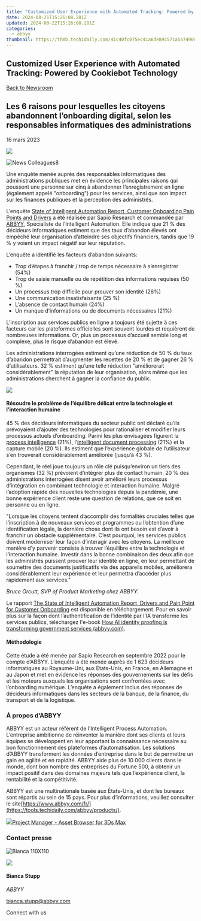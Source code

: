 ```yaml
---
title: "Customized User Experience with Automated Tracking: Powered by Cookiebot Technology"
date: 2024-08-21T15:26:08.281Z
updated: 2024-08-22T15:26:08.281Z
categories:
  - abbyy
thumbnail: https://thmb.techidaily.com/41c40fc075ec41a6de89c571a5a74900b640b77fd911558c6dd5abd8173773bf.jpg
---
```


## Customized User Experience with Automated Tracking: Powered by Cookiebot Technology

[Back to Newsroom](https://tools.techidaily.com/abbyy/products/)

## Les 6 raisons pour lesquelles les citoyens abandonnent l’onboarding digital, selon les responsables informatiques des administrations

16 mars 2023

![](https://content.abbyy.com/-/media/project/abbyy/abbyy/branchtemplates/shutterstock_1272462163_1296-x-729.jpg?h=729&iar=0&w=1296)

![News Colleagues8](https://static1.abbyy.com/abbyycommedia/33811/news-colleagues8.jpg) 

Une enquête menée auprès des responsables informatiques des administrations publiques met en évidence les principales raisons qui poussent une personne sur cinq à abandonner l’enregistrement en ligne (également appelé "onboarding") pour les services, ainsi que son impact sur les finances publiques et la perception des administrés.

L’enquête [State of Intelligent Automation Report, Customer Onboarding Pain Points and Drivers](https://tools.techidaily.com/abbyy/products/) a été réalisée par Sapio Research et commandée par [ABBYY](https://tools.techidaily.com/abbyy/products/), Spécialiste de l’Intelligent Automation. Elle indique que 21 % des décideurs informatiques estiment que des taux d’abandon élevés ont empêché leur organisation d’atteindre ses objectifs financiers, tandis que 19 % y voient un impact négatif sur leur réputation.

L’enquête a identifié les facteurs d’abandon suivants:

* Trop d’étapes à franchir / trop de temps nécessaire à s’enregistrer (54%)
* Trop de saisie manuelle ou de répétition des informations requises (50 %)
* Un processus trop difficile pour prouver son identité (26%)
* Une communication insatisfaisante (25 %)
* L’absence de contact humain (24%)
* Un manque d’informations ou de documents nécessaires (21%)

  
L’inscription aux services publics en ligne a toujours été sujette à ces facteurs car les plateformes officielles sont souvent lourdes et requièrent de nombreuses informations. Or, plus un processus d’accueil semble long et complexe, plus le risque d’abandon est élevé.

Les administrations interrogées estiment qu’une réduction de 50 % du taux d’abandon permettrait d’augmenter les recettes de 20 % et de gagner 26 % d’utilisateurs. 32 % estiment qu’une telle réduction "améliorerait considérablement" la réputation de leur organisation, alors même que les administrations cherchent à gagner la confiance du public.

  
![](https://static1.abbyy.com/abbyycommedia/36929/infographic-government-survey-factors-contributing-to-onboarding-abandonment-fr.jpg?width=900&height=1125)

#### Résoudre le problème de l’équilibre délicat entre la technologie et l’interaction humaine

45 % des décideurs informatiques du secteur public ont déclaré qu’ils prévoyaient d’ajouter des technologies pour rationaliser et modifier leurs processus actuels d’onboarding. Parmi les plus envisagées figurent la [process intelligence](https://tools.techidaily.com/abbyy/products/) (21%), l’[intelligent document processing](https://tools.techidaily.com/abbyy/products/) (21%) et la capture mobile (20 %). Ils estiment que l’expérience globale de l’utilisateur s’en trouverait considérablement améliorée (jusqu’à 43 %).

Cependant, le réel joue toujours un rôle clé puisqu’environ un tiers des organismes (32 %) prévoient d’intégrer plus de contact humain. 20 % des administrations interrogées disent avoir amélioré leurs processus d’intégration en combinant technologie et interaction humaine. Malgré l’adoption rapide des nouvelles technologies depuis la pandémie, une bonne expérience client reste une question de relations, que ce soit en personne ou en ligne.

"Lorsque les citoyens tentent d’accomplir des formalités cruciales telles que l’inscription à de nouveaux services et programmes ou l’obtention d’une identification légale, la dernière chose dont ils ont besoin est d’avoir à franchir un obstacle supplémentaire. C’est pourquoi, les services publics doivent moderniser leur façon d’interagir avec les citoyens. La meilleure manière d’y parvenir consiste à trouver l’équilibre entre la technologie et l’interaction humaine. Investir dans la bonne combinaison des deux afin que les administrés puissent prouver leur identité en ligne, en leur permettant de soumettre des documents justificatifs via des appareils mobiles, améliorera considérablement leur expérience et leur permettra d’accéder plus rapidement aux services."

_Bruce Orcutt, SVP of Product Marketing chez ABBYY._

Le rapport [The State of Intelligent Automation Report, Drivers and Pain Point for Customer Onboarding](https://tools.techidaily.com/abbyy/products/) est disponible en téléchargement. Pour en savoir plus sur la façon dont l’authentification de l’identité par l’IA transforme les services publics, téléchargez l'e-book [How AI identity proofing is transforming government services (abbyy.com)](https://www.abbyy.com/resources/ebook/how-ai-identity-proofing-is-transforming-government-services/).

#### Méthodologie

Cette étude a été menée par Sapio Research en septembre 2022 pour le compte d’ABBYY. L’enquête a été menée auprès de 1 623 décideurs informatiques au Royaume-Uni, aux États-Unis, en France, en Allemagne et au Japon et met en évidence les réponses des gouvernements sur les défis et les moteurs auxquels les organisations sont confrontées avec l’onboarding numérique. L’enquête a également inclus des réponses de décideurs informatiques dans les secteurs de la banque, de la finance, du transport et de la logistique.

### À propos d’ABBYY

ABBYY est un acteur référent de l’Intelligent Process Automation. L’entreprise ambitionne de réinventer la manière dont ses clients et leurs équipes se développent en leur apportant la connaissance nécessaire au bon fonctionnement des plateformes d’automatisation. Les solutions d’ABBYY transforment les données d’entreprise dans le but de permettre un gain en agilité et en rapidité. ABBYY aide plus de 10 000 clients dans le monde, dont bon nombre des entreprises du Fortune 500, à obtenir un impact positif dans des domaines majeurs tels que l’expérience client, la rentabilité et la compétitivité.

ABBYY est une multinationale basée aux États-Unis, et dont les bureaux sont répartis au sein de 15 pays. Pour plus d’informations, veuillez consulter le site[https://www.abbyy.com/fr/](https://tools.techidaily.com/abbyy/products/).

<!-- affiliate ads begin -->
<a href="https://secure.2checkout.com/order/checkout.php?PRODS=4709458&QTY=1&AFFILIATE=108875&CART=1"><img src="https://3d-kstudio.com/wp-content/uploads/2019/10/Project-Manager-version-3-1600x900-768x419.jpg" border="0">Project Manager - Asset Browser for 3Ds Max</a>
<!-- affiliate ads end -->
### Contact presse

![Bianca 110X110](https://static2.abbyy.com/abbyycommedia/36222/bianca-110x110.png)

<!-- affiliate ads begin -->
<a href="https://secure.2checkout.com/order/checkout.php?PRODS=35038891&QTY=1&AFFILIATE=108875&CART=1"><img src="https://www.dupinout.com/wp-content/uploads/2021/12/DupInOut-New-Duplicate-Scan-Tab.png" border="0"></a>
<!-- affiliate ads end -->
#### Bianca Stupp

_ABBYY_

[bianca.stupp@abbyy.com](https://tools.techidaily.com/abbyy/products/) 

Connect with us

<ins class="adsbygoogle"
     style="display:block"
     data-ad-format="autorelaxed"
     data-ad-client="ca-pub-7571918770474297"
     data-ad-slot="1223367746"></ins>



<ins class="adsbygoogle"
     style="display:block"
     data-ad-client="ca-pub-7571918770474297"
     data-ad-slot="8358498916"
     data-ad-format="auto"
     data-full-width-responsive="true"></ins>
